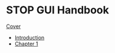 # STOP GUI Handbook

[Cover](./cover.md)

- [Introduction](./introduction.md)
- [Chapter 1](./chapter1.md)

